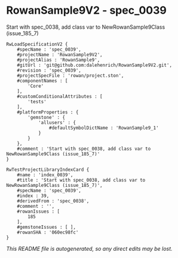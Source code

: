 # RowanSample9V2 - spec_0039
Start with spec_0038, add class var to NewRowanSample9Class (issue_185_7)
```
RwLoadSpecificationV2 {
	#specName : 'spec_0039',
	#projectName : 'RowanSample9V2',
	#projectAlias : 'RowanSample9',
	#gitUrl : 'git@github.com:dalehenrich/RowanSample9V2.git',
	#revision : 'spec_0039',
	#projectSpecFile : 'rowan/project.ston',
	#componentNames : [
		'Core'
	],
	#customConditionalAttributes : [
		'tests'
	],
	#platformProperties : {
		'gemstone' : {
			'allusers' : {
				#defaultSymbolDictName : 'RowanSample9_1'
			}
		}
	},
	#comment : 'Start with spec_0038, add class var to NewRowanSample9Class (issue_185_7)'
}

RwTestProjectLibraryIndexCard {
	#name : 'index_0039',
	#title : 'Start with spec_0038, add class var to NewRowanSample9Class (issue_185_7)',
	#specName : 'spec_0039',
	#index : 39,
	#derivedFrom : 'spec_0038',
	#comment : '',
	#rowanIssues : [
		185
	],
	#gemstoneIssues : [ ],
	#rowanSHA : '060ec98fc'
}
```

*This README file is autogenerated, so any direct edits may be lost.*
